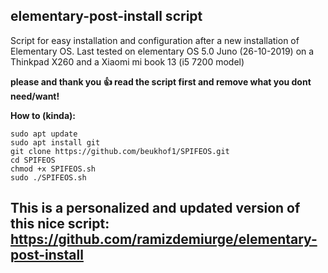 ## elementary-post-install script

Script for easy installation and configuration after a new installation of Elementary OS.
Last tested on elementary OS 5.0 Juno (26-10-2019) on a Thinkpad X260 and a Xiaomi mi book 13 (i5 7200 model)

**please and thank you :+1: read the script first and remove what you dont need/want!**


**How to (kinda):**
```
sudo apt update
sudo apt install git
git clone https://github.com/beukhof1/SPIFEOS.git
cd SPIFEOS
chmod +x SPIFEOS.sh
sudo ./SPIFEOS.sh
```

## This is a personalized and updated version of this nice script: https://github.com/ramizdemiurge/elementary-post-install 
